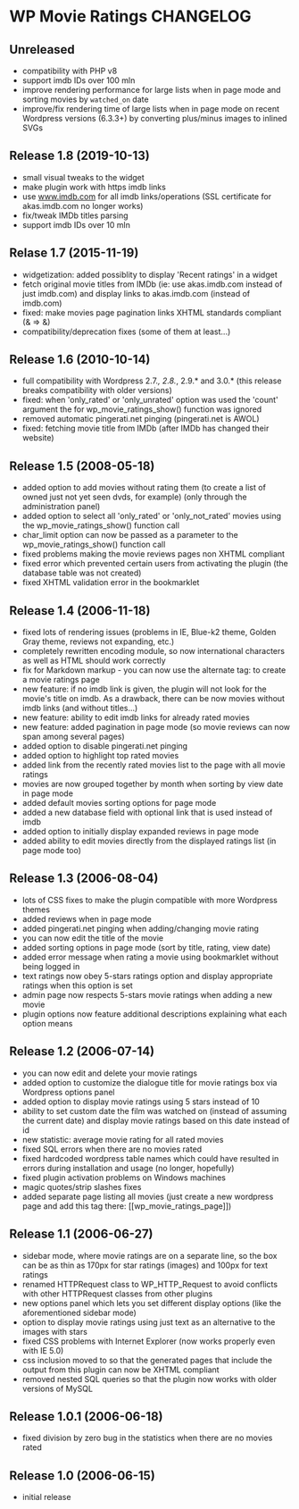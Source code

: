 # WP Movie Ratings CHANGELOG

## Unreleased

- compatibility with PHP v8
- support imdb IDs over 100 mln
- improve rendering performance for large lists when in page mode and sorting movies by `watched_on` date
- improve/fix rendering time of large lists when in page mode on recent Wordpress versions (6.3.3+) by converting plus/minus images to inlined SVGs

## Release 1.8 (2019-10-13)

- small visual tweaks to the widget
- make plugin work with https imdb links
- use www.imdb.com for all imdb links/operations (SSL certificate for akas.imdb.com no longer works)
- fix/tweak IMDb titles parsing
- support imdb IDs over 10 mln

## Relase 1.7 (2015-11-19)
- widgetization: added possiblity to display 'Recent ratings' in a widget
- fetch original movie titles from IMDb (ie: use akas.imdb.com instead of just imdb.com) and display links to akas.imdb.com (instead of imdb.com)
- fixed: make movies page pagination links XHTML standards compliant (& => &amp;)
- compatibility/deprecation fixes (some of them at least...)

## Release 1.6 (2010-10-14)

- full compatibility with Wordpress 2.7.*, 2.8.*, 2.9.* and 3.0.* (this release breaks compatibility with older versions)
- fixed: when 'only_rated' or 'only_unrated' option was used the 'count' argument the for wp_movie_ratings_show() function was ignored
- removed automatic pingerati.net pinging (pingerati.net is AWOL)
- fixed: fetching movie title from IMDb (after IMDb has changed their website)

## Release 1.5 (2008-05-18)

- added option to add movies without rating them (to create a list of owned just not yet seen dvds, for example) (only through the administration panel)
- added option to select all 'only_rated' or 'only_not_rated' movies using the wp_movie_ratings_show() function call
- char_limit option can now be passed as a parameter to the wp_movie_ratings_show() function call
- fixed problems making the movie reviews pages non XHTML compliant
- fixed error which prevented certain users from activating the plugin (the database table was not created)
- fixed XHTML validation error in the bookmarklet

## Release 1.4 (2006-11-18)

- fixed lots of rendering issues (problems in IE, Blue-k2 theme, Golden Gray theme, reviews not expanding, etc.)
- completely rewritten encoding module, so now international characters as well as HTML should work correctly
- fix for Markdown markup - you can now use the alternate tag: <!--wp_movie_ratings_page--> to create a movie ratings page
- new feature: if no imdb link is given, the plugin will not look for the movie's title on imdb. As a drawback, there can be now movies without imdb links (and without titles...)
- new feature: ability to edit imdb links for already rated movies
- new feature: added pagination in page mode (so movie reviews can now span among several pages)
- added option to disable pingerati.net pinging
- added option to highlight top rated movies
- added link from the recently rated movies list to the page with all movie ratings
- movies are now grouped together by month when sorting by view date in page mode
- added default movies sorting options for page mode
- added a new database field with optional link that is used instead of imdb
- added option to initially display expanded reviews in page mode
- added ability to edit movies directly from the displayed ratings list (in page mode too)

## Release 1.3 (2006-08-04)

- lots of CSS fixes to make the plugin compatible with more Wordpress themes
- added reviews when in page mode
- added pingerati.net pinging when adding/changing movie rating
- you can now edit the title of the movie
- added sorting options in page mode (sort by title, rating, view date)
- added error message when rating a movie using bookmarklet without being logged in
- text ratings now obey 5-stars ratings option and display appropriate ratings when this option is set
- admin page now respects 5-stars movie ratings when adding a new movie
- plugin options now feature additional descriptions explaining what each option means

## Release 1.2 (2006-07-14)

- you can now edit and delete your movie ratings
- added option to customize the dialogue title for movie ratings box via Wordpress options panel
- added option to display movie ratings using 5 stars instead of 10
- ability to set custom date the film was watched on (instead of assuming the current date) and display movie ratings based on this date instead of id
- new statistic: average movie rating for all rated movies
- fixed SQL errors when there are no movies rated
- fixed hardcoded wordpress table names which could have resulted in errors during installation and usage (no longer, hopefully)
- fixed plugin activation problems on Windows machines
- magic quotes/strip slashes fixes
- added separate page listing all movies (just create a new wordpress page and add this tag there: [[wp_movie_ratings_page]])

## Release 1.1 (2006-06-27)

- sidebar mode, where movie ratings are on a separate line, so the box can be as thin as 170px for star ratings (images) and 100px for text ratings
- renamed HTTPRequest class to WP_HTTP_Request to avoid conflicts with other HTTPRequest classes from other plugins
- new options panel which lets you set different display options (like the aforementioned sidebar mode)
- option to display movie ratings using just text as an alternative to the images with stars
- fixed CSS problems with Internet Explorer (now works properly even with IE 5.0)
- css inclusion moved to <head> so that the generated pages that include the output from this plugin can now be XHTML compliant
- removed nested SQL queries so that the plugin now works with older versions of MySQL

## Release 1.0.1 (2006-06-18)

- fixed division by zero bug in the statistics when there are no movies rated

## Release 1.0 (2006-06-15)

- initial release

